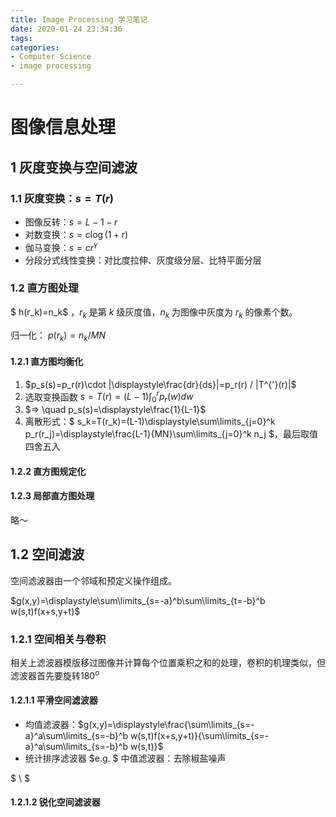 ```yaml
---
title: Image Processing 学习笔记
date: 2020-01-24 23:34:36
tags:
categories: 
- Computer Science
- image processing

---
```


# 图像信息处理

##  1  灰度变换与空间滤波

### 1.1 灰度变换：$s=T(r)$

- 图像反转：$s=L-1-r$
- 对数变换：$s=c\log(1+r)$
- 伽马变换：$s=cr^\gamma$
- 分段分式线性变换：对比度拉伸、灰度级分层、比特平面分层



### 1.2 直方图处理

$ h(r_k)=n_k$ ，$r_k$ 是第 $k$ 级灰度值，$n_k$ 为图像中灰度为 $r_k$ 的像素个数。

归一化： $p(r_k)=n_k/MN$

#### 1.2.1 直方图均衡化

1. $p_s(s)=p_r(r)\cdot |\displaystyle\frac{dr}{ds}|=p_r(r) / |T^{'}(r)|$
2. 选取变换函数  $s=T(r)=(L-1) \displaystyle\int_0 ^r p_r(w)dw$
3. $=> \quad p_s(s)=\displaystyle\frac{1}{L-1}$
4. 离散形式：$ s_k=T(r_k)=(L-1)\displaystyle\sum\limits_{j=0}^k p_r(r_j)=\displaystyle\frac{L-1}{MN}\sum\limits_{j=0}^k n_j $，最后取值四舍五入

#### 1.2.2 直方图规定化

#### 1.2.3 局部直方图处理

略～





## 1.2 空间滤波

空间滤波器由一个邻域和预定义操作组成。

$g(x,y)=\displaystyle\sum\limits_{s=-a}^b\sum\limits_{t=-b}^b w(s,t)f(x+s,y+t)$

### 1.2.1 空间相关与卷积

相关上滤波器模版移过图像并计算每个位置乘积之和的处理，卷积的机理类似，但滤波器首先要旋转$180^o$

#### 1.2.1.1 平滑空间滤波器

- 均值滤波器：$g(x,y)=\displaystyle\frac{\sum\limits_{s=-a}^a\sum\limits_{s=-b}^b w(s,t)f(x+s,y+t)}{\sum\limits_{s=-a}^a\sum\limits_{s=-b}^b w(s,t)}$
- 统计排序滤波器   $e.g. $ 中值滤波器：去除椒盐噪声

$ \\ $

#### 1.2.1.2 锐化空间滤波器

